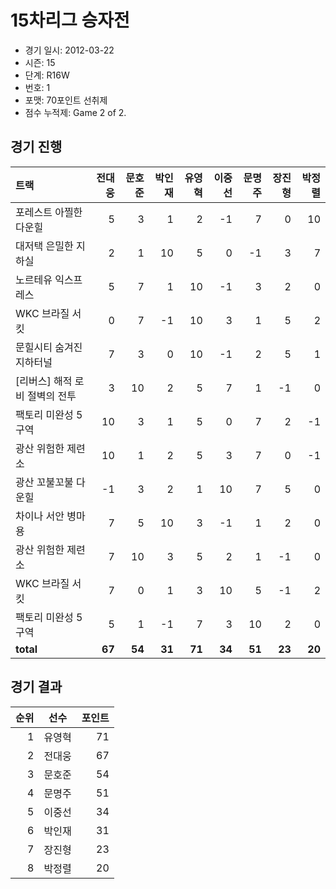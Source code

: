 # 15차리그 승자전

- 경기 일시: 2012-03-22
- 시즌: 15
- 단계: R16W
- 번호: 1
- 포맷: 70포인트 선취제
- 점수 누적제: Game 2 of 2.





## 경기 진행

| 트랙 | 전대웅 | 문호준 | 박인재 | 유영혁 | 이중선 | 문명주 | 장진형 | 박정렬 |
|:---|---:|---:|---:|---:|---:|---:|---:|---:|
| 포레스트 아찔한 다운힐 | 5 | 3 | 1 | 2 | -1 | 7 | 0 | 10 |
| 대저택 은밀한 지하실 | 2 | 1 | 10 | 5 | 0 | -1 | 3 | 7 |
| 노르테유 익스프레스 | 5 | 7 | 1 | 10 | -1 | 3 | 2 | 0 |
| WKC 브라질 서킷 | 0 | 7 | -1 | 10 | 3 | 1 | 5 | 2 |
| 문힐시티 숨겨진 지하터널 | 7 | 3 | 0 | 10 | -1 | 2 | 5 | 1 |
| [리버스] 해적 로비 절벽의 전투 | 3 | 10 | 2 | 5 | 7 | 1 | -1 | 0 |
| 팩토리 미완성 5구역 | 10 | 3 | 1 | 5 | 0 | 7 | 2 | -1 |
| 광산 위험한 제련소 | 10 | 1 | 2 | 5 | 3 | 7 | 0 | -1 |
| 광산 꼬불꼬불 다운힐 | -1 | 3 | 2 | 1 | 10 | 7 | 5 | 0 |
| 차이나 서안 병마용 | 7 | 5 | 10 | 3 | -1 | 1 | 2 | 0 |
| 광산 위험한 제련소 | 7 | 10 | 3 | 5 | 2 | 1 | -1 | 0 |
| WKC 브라질 서킷 | 7 | 0 | 1 | 3 | 10 | 5 | -1 | 2 |
| 팩토리 미완성 5구역 | 5 | 1 | -1 | 7 | 3 | 10 | 2 | 0 |
| __total__ | __67__ | __54__ | __31__ | __71__ | __34__ | __51__ | __23__ | __20__ |




## 경기 결과

| 순위 | 선수 | 포인트 |
|---:|:---:|---:|
| 1 | 유영혁 | 71 |
| 2 | 전대웅 | 67 |
| 3 | 문호준 | 54 |
| 4 | 문명주 | 51 |
| 5 | 이중선 | 34 |
| 6 | 박인재 | 31 |
| 7 | 장진형 | 23 |
| 8 | 박정렬 | 20 |


